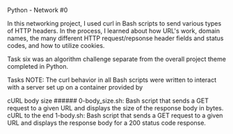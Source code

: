 
Python - Network #0

In this networking project, I used curl in Bash scripts to send various types of HTTP headers. In the process, I learned about how URL's work, domain names, the many different HTTP request/repsonse header fields and status codes, and how to utilize cookies.

Task six was an algorithm challenge separate from the overall project theme completed in Python.

Tasks NOTE: The curl behavior in all Bash scripts were written to interact with a server set up on a container provided by

cURL body size ###### 0-body_size.sh: Bash script that sends a GET request to a given URL and displays the size of the response body in bytes. cURL to the end 1-body.sh: Bash script that sends a GET request to a given URL and displays the response body for a 200 status code response.

